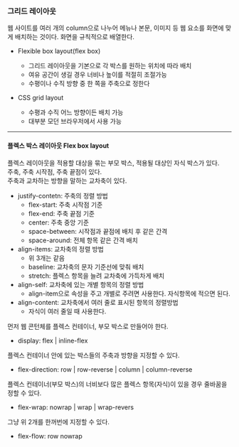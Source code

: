 ### 그리드 레이아웃
웹 사이트를 여러 개의 column으로 나누어 메뉴나 본문, 이미지 등 웹 요소를 화면에 맞게 배치하는 것이다. 화면을 규칙적으로 배열한다.
   
* Flexible box layout(flex box)
  - 그리드 레이아웃을 기본으로 각 박스를 원하는 위치에 따라 배치
  - 여유 공간이 생길 경우 너비나 높이를 적절히 조절가능
  - 수평이나 수직 방향 중 한 쪽을 주축으로 정한다
   
* CSS grid layout
  - 수평과 수직 어느 방향이든 배치 가능
  - 대부분 모던 브라우저에서 사용 가능
   
---
#### 플렉스 박스 레이아웃 Flex box layout
   
플렉스 레이아웃을 적용할 대상을 묶는 부모 박스, 적용될 대상인 자식 박스가 있다.   
주축, 주축 시작점, 주축 끝점이 있다.   
주축과 교차하는 방향을 말하는 교차축이 있다.   
   
- justify-contetn: 주축의 정렬 방법
  * flex-start: 주축 시작점 기준
  * flex-end: 주축 끝점 기준
  * center: 주축 중앙 기준
  * space-between: 시작점과 끝점에 배치 후 같은 간격
  * space-around: 전체 항목 같은 간격 배치
- align-items: 교차축의 정렬 방법
  * 위 3개는 같음
  * baseline: 교차축의 문자 기준선에 맞춰 배치
  * stretch: 플렉스 항목을 늘려 교차축에 가득차게 배치
- align-self: 교차축에 있는 개별 항목의 정렬 방법
  * align-item으로 속성을 주고 개별로 주려면 사용한다. 자식항목에 적으면 된다.
- align-content: 교차축에서 여러 줄로 표시된 항목의 정렬방법
  * 자식이 여러 줄일 때 사용한다.

먼저 웹 콘턴체를 플렉스 컨테이너, 부모 박스로 만들어야 한다.
- display: flex | inline-flex
   
플렉스 컨테이너 안에 있는 박스들의 주축과 방향을 지정할 수 있다.
- flex-direction: row | row-reverse | column | column-reverse
   
플렉스 컨테이너(부모 박스)의 너비보다 많은 플렉스 항목(자식)이 있을 경우 줄바꿈을 정할 수 있다.
- flex-wrap: nowrap | wrap | wrap-revers
   
그냥 위 2개를 한꺼번에 지정할 수 있다.
- flex-flow: row nowrap
   
